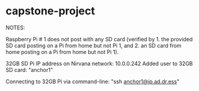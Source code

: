 # capstone-project
NOTES:

Raspberry Pi # 1 does not post with any SD card (verified by 1. the provided SD card posting on a Pi from home but not Pi 1, and 2. an SD card from home posting on a Pi from home but not Pi 1).

32GB SD Pi IP address on Nirvana network: 10.0.0.242
Added user to 32GB SD card: "anchor1"

Connecting to 32GB Pi via command-line: "ssh anchor1@ip.ad.dr.ess"
